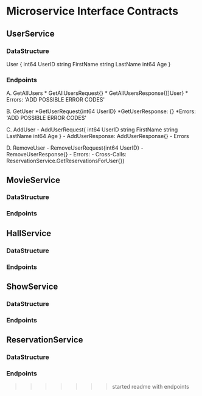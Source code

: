 # Microservice Interface Contracts


## UserService

### DataStructure

User {
	int64 UserID
	string FirstName
	string LastName
	int64 Age
}
	
### Endpoints

A. GetAllUsers
	* GetAllUsersRequest{}
	* GetAllUsersResponse{[]User}
	* Errors: 'ADD POSSIBLE ERROR CODES'

B. GetUser
	*GetUserRequest{int64 UserID}
	*GetUserResponse: {}
	*Errors: 'ADD POSSIBLE ERROR CODES'

C. AddUser
	- AddUserRequest{
		int64 UserID
		string FirstName
		string LastName
		int64 Age
	}
	- AddUserResponse: AddUserResponse{}
	- Errors
	
D. RemoveUser
	- RemoveUserRequest{int64 UserID}
	- RemoveUserResponse{}
	- Errors:
	- Cross-Calls: ReservationService.GetReservationsForUser{})	

## MovieService

### DataStructure

### Endpoints


## HallService

### DataStructure

### Endpoints



## ShowService

### DataStructure

### Endpoints


## ReservationService

### DataStructure

### Endpoints
>>>>>>> started readme with endpoints
